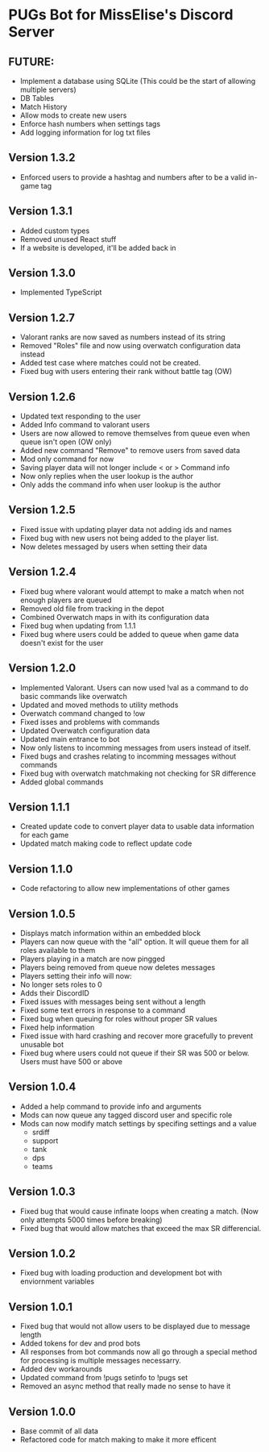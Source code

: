 # PUGs Bot for MissElise's Discord Server

## FUTURE: 
- Implement a database using SQLite (This could be the start of allowing multiple servers)
 - DB Tables 
 - Match History
- Allow mods to create new users
- Enforce hash numbers when settings tags
- Add logging information for log txt files

## Version 1.3.2
 - Enforced users to provide a hashtag and numbers after to be a valid in-game tag

## Version 1.3.1
 - Added custom types
 - Removed unused React stuff
  - If a website is developed, it'll be added back in

## Version 1.3.0
- Implemented TypeScript

## Version 1.2.7
- Valorant ranks are now saved as numbers instead of its string
- Removed "Roles" file and now using overwatch configuration data instead
- Added test case where matches could not be created.
- Fixed bug with users entering their rank without battle tag (OW)

## Version 1.2.6
- Updated text responding to the user
- Added Info command to valorant users
- Users are now allowed to remove themselves from queue even when queue isn't open (OW  only)
- Added new command "Remove" to remove users from saved data
 - Mod only command for now
- Saving player data will not longer include < or >
Command info
 - Now only replies when the user lookup is the author
 - Only adds the command info when user lookup is the author

## Version 1.2.5
- Fixed issue with updating player data not adding ids and names
- Fixed bug with new users not being added to the player list.
- Now deletes messaged by users when setting their data

## Version 1.2.4
- Fixed bug where valorant would attempt to make a match when not enough players are queued
- Removed old file from tracking in the depot
- Combined Overwatch maps in with its configuration data
- Fixed bug when updating from 1.1.1
- Fixed bug where users could be added to queue when game data doesn't exist for the user

## Version 1.2.0
- Implemented Valorant. Users can now used !val as a command to do basic commands like overwatch
- Updated and moved methods to utility methods
- Overwatch command changed to !ow
- Fixed isses and problems with commands
- Updated Overwatch configuration data
- Updated main entrance to bot 
 - Now only listens to incomming messages from users instead of itself.
 - Fixed bugs and crashes relating to incomming messages without commands
- Fixed bug with overwatch matchmaking not checking for SR difference
- Added global commands

## Version 1.1.1
- Created update code to convert player data to usable data information for each game
- Updated match making code to reflect update code

## Version 1.1.0
- Code refactoring to allow new implementations of other games

## Version 1.0.5
- Displays match information within an embedded block
- Players can now queue with the "all" option. It will queue them for all roles available to them
- Players playing in a match are now pingged
- Players being removed from queue now deletes messages
- Players setting their info will now: 
 - No longer sets roles to 0
 - Adds their DiscordID
- Fixed issues with messages being sent without a length
- Fixed some text errors in response to a command
- Fixed bug when queuing for roles without proper SR values
- Fixed help information 
- Fixed issue with hard crashing and recover more gracefully to prevent unusable bot
- Fixed bug where users could not queue if their SR was 500 or below. Users must have 500 or above

## Version 1.0.4
- Added a help command to provide info and arguments 
- Mods can now queue any tagged discord user and specific role
- Mods can now modify match settings by specifing settings and a value
  - srdiff
  - support
  - tank
  - dps
  - teams

## Version 1.0.3
- Fixed bug that would cause infinate loops when creating a match. (Now only attempts 5000 times before breaking)
- Fixed bug that would allow matches that exceed the max SR differencial.

## Version 1.0.2
- Fixed bug with loading production and development bot with enviornment variables

## Version 1.0.1
- Fixed bug that would not allow users to be displayed due to message length
- Added tokens for dev and prod bots
- All responses from bot commands now all go through a special method for processing is multiple messages necessarry.
- Added dev workarounds
- Updated command from !pugs setinfo to !pugs set
- Removed an async method that really made no sense to have it

## Version 1.0.0
- Base commit of all data
- Refactored code for match making to make it more efficent